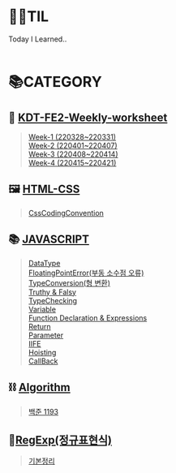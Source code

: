 # 👨‍💻TIL
Today I Learned..
<br>
<br>

# 📚CATEGORY
## 📕 [KDT-FE2-Weekly-worksheet](./KDT-FE2/weekly-worksheet/)
> [Week-1 (220328~220331)](./KDT-FE2/weekly-worksheet/Week-1(220328~220331)(git%26github).md)<br>
  [Week-2 (220401~220407)](./KDT-FE2/weekly-worksheet/Week-2(220401~220407)(html%26css).md)<br>
  [Week-3 (220408~220414)](./KDT-FE2/weekly-worksheet/Week-3(220408~220414)(html%26css).md)<br>
  [Week-4 (220415~220421)](./KDT-FE2/weekly-worksheet/Week-4(220415~220421)(js).md)<br>

## 🖼 [HTML-CSS](./HTML-CSS/)
> [CssCodingConvention](./HTML-CSS/CssCodingConvention.md)

## 📚 [JAVASCRIPT](./JAVASCRIPT/)
> [DataType](./JAVASCRIPT/1.DataType.md)<br>
  [FloatingPointError(부동 소수점 오류)](./JAVASCRIPT/2.FloatingPointError.md)<br>
  [TypeConversion(형 변환)](./JAVASCRIPT/3.TypeConversion.md)<br>
  [Truthy & Falsy](./JAVASCRIPT/4.TruthyFalsy.md)<br>
  [TypeChecking](./JAVASCRIPT/5.TypeChecking.md)<br>
  [Variable](./JAVASCRIPT/6.Variable.md)<br>
  [Function Declaration & Expressions](./JAVASCRIPT/7.FunctionDeclaration%26Expressions.md)<br>
  [Return](./JAVASCRIPT/8.Return.md)<br>
  [Parameter](./JAVASCRIPT/9.Parameter.md)<br>
  [IIFE](./JAVASCRIPT/10.IIFE.md)<br>
  [Hoisting](./JAVASCRIPT/11.Hoisting.md)<br>
  [CallBack](./JAVASCRIPT/12.CallBack.md)<br>


## ⛓ [Algorithm](https://heeyoung-c.github.io/categories/Algorithm/)
> [백준 1193](https://heeyoung-c.github.io/2022/04/08/%EB%B0%B1%EC%A4%80%201193/)<br>

## 📑[RegExp(정규표현식)](./regexp/)
> [기본정리](./regexp/regexp.md)<br>
